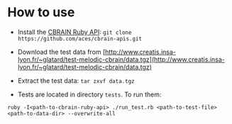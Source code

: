 # How to use

* Install the [CBRAIN Ruby API](https://github.com/aces/cbrain-apis): `git clone https://github.com/aces/cbrain-apis.git`

* Download the test data from [http://www.creatis.insa-lyon.fr/~glatard/test-melodic-cbrain/data.tgz](http://www.creatis.insa-lyon.fr/~glatard/test-melodic-cbrain/data.tgz)

* Extract the test data: `tar zxvf data.tgz`

* Tests are located in directory `tests`. To run them:

`ruby -I<path-to-cbrain-ruby-api> ./run_test.rb <path-to-test-file> <path-to-data-dir> --overwrite-all`